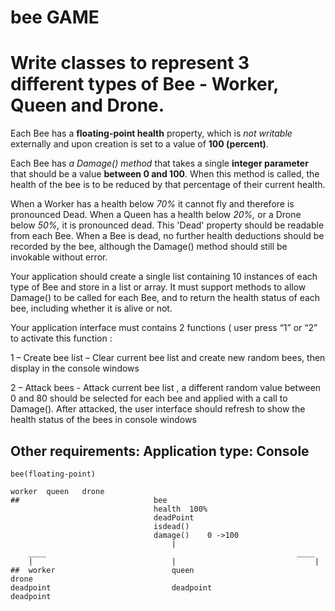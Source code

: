 # bee GAME

# Write classes to represent 3 different types of Bee - Worker, Queen and Drone.

Each Bee has a **floating-point health** property, which is _not writable_ externally and upon creation is set to a value of **100 (percent)**.

Each Bee has _a Damage() method_ that takes a single **integer parameter** that should be a value __between 0 and 100__. When this method is called, the health of the bee is to be reduced by that percentage of their current health.

When a Worker has a health below _70%_ it cannot fly and therefore is pronounced Dead. When a Queen has a health below _20%,_ or a Drone below _50%,_ it is pronounced dead. This 'Dead' property should be readable from each Bee. When a Bee is dead, no further health deductions should be recorded by the bee, although the Damage() method should still be invokable without error.

Your application should create a single list containing 10 instances of each type of Bee and store in a list or array. It must support methods to allow Damage() to be called for each Bee, and to return the health status of each bee, including whether it is alive or not.


 Your application interface must contains 2 functions ( user press “1” or “2” to activate this function :

 1 – Create bee list – Clear current bee list and create new random bees, then display in the console windows


 2 – Attack bees   - Attack current bee list , a different random value between 0 and 80 should be selected for each bee and applied with a call to Damage(). After attacked, the user interface should refresh to show the health status of the bees  in console windows

Other requirements: Application type: Console 
---
	
	bee(floating-point)

```
worker  queen   drone
##								bee				
								health	100%			
								deadPoint		
								isdead()		
								damage()	0 ->100			
									|
	____														____
	|								|								|
##	worker				    		queen							drone	
deadpoint							deadpoint						deadpoint
```